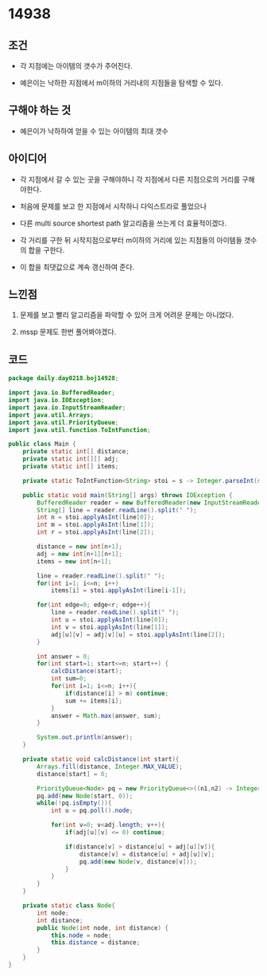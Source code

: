 # 14938

## 조건

* 각 지점에는 아이템의 갯수가 주어진다.

* 예은이는 낙하한 지점에서 m이하의 거리내의 지점들을 탐색할 수 있다.

## 구해야 하는 것

* 예은이가 낙하하여 얻을 수 있는 아이템의 최대 갯수

## 아이디어

* 각 지점에서 갈 수 있는 곳을 구해야하니 각 지점에서 다른 지점으로의 거리를 구해야한다.

* 처음에 문제를 보고 한 지점에서 시작하니 다익스트라로 풀었으나

* 다른 multi source shortest path 알고리즘을 쓰는게 더 효율적이겠다.

* 각 거리를 구한 뒤 시작지점으로부터 m이하의 거리에 있는 지점들의 아이템들 갯수의 합을 구한다.

* 이 합을 최댓값으로 계속 갱신하여 준다.

## 느낀점

1. 문제를 보고 빨리 알고리즘을 파악할 수 있어 크게 어려운 문제는 아니었다.

2. mssp 문제도 한번 풀어봐야겠다.

## 코드
```java
package daily.day0218.boj14928;

import java.io.BufferedReader;
import java.io.IOException;
import java.io.InputStreamReader;
import java.util.Arrays;
import java.util.PriorityQueue;
import java.util.function.ToIntFunction;

public class Main {
    private static int[] distance;
    private static int[][] adj;
    private static int[] items;

    private static ToIntFunction<String> stoi = s -> Integer.parseInt(s);

    public static void main(String[] args) throws IOException {
        BufferedReader reader = new BufferedReader(new InputStreamReader(System.in));
        String[] line = reader.readLine().split(" ");
        int n = stoi.applyAsInt(line[0]);
        int m = stoi.applyAsInt(line[1]);
        int r = stoi.applyAsInt(line[2]);

        distance = new int[n+1];
        adj = new int[n+1][n+1];
        items = new int[n+1];

        line = reader.readLine().split(" ");
        for(int i=1; i<=n; i++)
            items[i] = stoi.applyAsInt(line[i-1]);

        for(int edge=0; edge<r; edge++){
            line = reader.readLine().split(" ");
            int u = stoi.applyAsInt(line[0]);
            int v = stoi.applyAsInt(line[1]);
            adj[u][v] = adj[v][u] = stoi.applyAsInt(line[2]);
        }

        int answer = 0;
        for(int start=1; start<=n; start++) {
            calcDistance(start);
            int sum=0;
            for(int i=1; i<=n; i++){
                if(distance[i] > m) continue;
                sum += items[i];
            }
            answer = Math.max(answer, sum);
        }

        System.out.println(answer);
    }

    private static void calcDistance(int start){
        Arrays.fill(distance, Integer.MAX_VALUE);
        distance[start] = 0;

        PriorityQueue<Node> pq = new PriorityQueue<>((n1,n2) -> Integer.compare(n1.distance, n2.distance));
        pq.add(new Node(start, 0));
        while(!pq.isEmpty()){
            int u = pq.poll().node;

            for(int v=0; v<adj.length; v++){
                if(adj[u][v] <= 0) continue;

                if(distance[v] > distance[u] + adj[u][v]){
                    distance[v] = distance[u] + adj[u][v];
                    pq.add(new Node(v, distance[v]));
                }
            }
        }
    }

    private static class Node{
        int node;
        int distance;
        public Node(int node, int distance) {
            this.node = node;
            this.distance = distance;
        }
    }
}
```